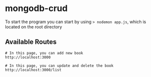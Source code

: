# mongodb-crud


To start the program you can start by using ```> nodemon app.js```, which is located on the root directory

## Available Routes

```
# In this page, you can add new book
http://localhost:3000

# In this page, you can update and delete the book
http://localhost:3000/list
```
